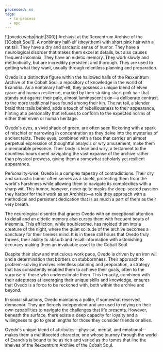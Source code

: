 ```yaml
---
processed: no
tags:
  - to-process
  - npc
---
```

![[ovedo.webp|right|300]]
Archivist at the Rexxentrum Archive of the [[Cobalt Soul]]. A nonbinary half-elf (they/them) with short pink hair with a rat tail. They have a dry and sarcastic sense of humor. They have a neurological disorder that makes them excel at details, but also causes frequent insomnia. They have an eidetic memory. They work slowly and methodically, but are incredibly persistent and thorough. They are used to getting what they want, usually through relentless planning and preparation.

Ovedo is a distinctive figure within the hallowed halls of the Rexxentrum Archive of the Cobalt Soul, a repository of knowledge in the world of Exandria. As a nonbinary half-elf, they possess a unique blend of elven grace and human resilience, marked by their striking short pink hair that stands out against their pale, almost luminescent skin—a deliberate contrast to the more traditional hues found among their kin. The rat tail, a slender braid that trails behind, adds a touch of rebelliousness to their appearance, hinting at a personality that refuses to conform to the expected norms of either their elven or human heritage.

Ovedo's eyes, a vivid shade of green, are often seen flickering with a spark of mischief or narrowing in concentration as they delve into the mysteries of ancient texts. These eyes, combined with a face that carries an almost perpetual expression of thoughtful analysis or wry amusement, make them a memorable presence. Their body is lean and wiry, a testament to the countless hours spent navigating the vast expanse of the archive rather than physical prowess, giving them a somewhat scholarly yet resilient appearance.

Personality-wise, Ovedo is a complex tapestry of contradictions. Their dry and sarcastic humor often serves as a shield, protecting them from the world's harshness while allowing them to navigate its complexities with a sharp wit. This humor, however, never quite masks the deep-seated passion they harbor for their work as an Archivist—a role they approach with a methodical and persistent dedication that is as much a part of them as their very breath.

The neurological disorder that graces Ovedo with an exceptional attention to detail and an eidetic memory also curses them with frequent bouts of insomnia. This affliction, while troublesome, has molded them into a creature of the night, where the quiet solitude of the archive becomes a sanctuary for their tireless mind. It is in these still hours that Ovedo truly thrives, their ability to absorb and recall information with astonishing accuracy making them an invaluable asset to the Cobalt Soul.

Despite their slow and meticulous work pace, Ovedo is driven by an iron will and a determination that borders on stubbornness. Their approach to problem-solving involves relentless planning and preparation, a strategy that has consistently enabled them to achieve their goals, often to the surprise of those who underestimate them. This tenacity, combined with their adeptness at leveraging their unique skills and knowledge, ensures that Ovedo is a force to be reckoned with, both within the archive and beyond.

In social situations, Ovedo maintains a polite, if somewhat reserved, demeanor. They are fiercely independent and are used to relying on their own capabilities to navigate the challenges that life presents. However, beneath the surface, there exists a deep capacity for loyalty and a willingness to go to great lengths for those they consider friends or allies.

Ovedo's unique blend of attributes—physical, mental, and emotional—makes them a multifaceted character, one whose journey through the world of Exandria is bound to be as rich and varied as the tomes that line the shelves of the Rexxentrum Archive of the Cobalt Soul.